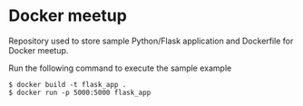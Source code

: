 # Docker meetup

Repository used to store sample Python/Flask application and Dockerfile for Docker meetup.

Run the following command to execute the sample example

    $ docker build -t flask_app .
    $ docker run -p 5000:5000 flask_app
